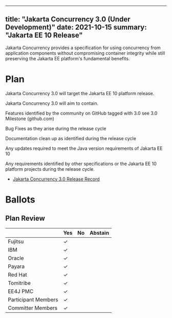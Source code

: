 <!-- Template for the root page of a specification release -->
<!-- The "date:" field is used as a "publish" date for the automated Hugo processing -->
---
title: "Jakarta Concurrency 3.0 (Under Development)"
date: 2021-10-15
summary: "Jakarta EE 10 Release"
---
Jakarta Concurrency provides a specification for using concurrency from application components without compromising container integrity while still preserving the Jakarta EE platform's fundamental benefits.

# Plan
Jakarta Concurrency 3.0 will target the Jakarta EE 10 platform release. 

Jakarta Concurrency 3.0 will aim to contain.

Features identified by the community on GitHub tagged with 3.0 see 3.0 Milestone (github.com)

Bug Fixes as they arise during the release cycle

Documentation clean up as identified during the release cycle

Any updates required to meet the Java version requirements of Jakarta EE 10

Any requirements identified by other specifications or the Jakarta EE 10 platform projects during the release cycle.

* [Jakarta Concurrency 3.0 Release Record](https://projects.eclipse.org/projects/ee4j.cu/releases/3.0.0)



# Ballots

## Plan Review

|                       |  Yes    | No  | Abstain  |
|-----------------------|---------|-----|----------|
|Fujitsu                | &check; |     |          |
|IBM                    | &check; |     |          |
|Oracle                 | &check; |     |          |
|Payara                 | &check; |     |          |
|Red Hat                | &check; |     |          |
|Tomitribe              | &check; |     |          |
|EE4J PMC               | &check; |     |          |
|Participant Members    | &check; |     |          |
|Committer Members      | &check; |     |          |
